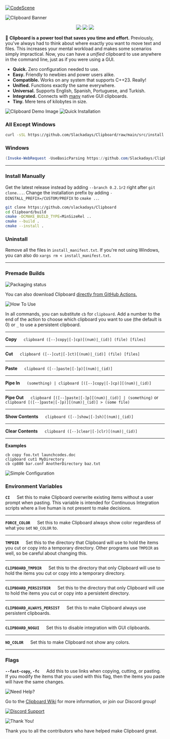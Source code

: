 [![CodeScene ](https://codescene.com/status/analyzed-by-codescene-badge.svg)](CS_URL/2/analyses/latest/dashboard)

![Clipboard Banner](documentation/readme-banners/CBBanner.png)

<p align="center">
    <img src="https://img.shields.io/github/actions/workflow/status/Slackadays/Clipboard/main.yml?branch=main&label=BUILDS&style=for-the-badge">
    <img src="https://img.shields.io/github/actions/workflow/status/Slackadays/Clipboard/test.yml?branch=main&label=TESTS&style=for-the-badge">
    <img src="https://img.shields.io/github/stars/slackadays/clipboard?style=for-the-badge&color=brightgreen">
</p>

:rocket: **Clipboard is a power tool that saves you time and effort.** Previously, you've always had to think about where exactly you want to move text and files. This increases your mental workload and makes some scenarios simply impractical. 
Now, you can have a _unified_ clipboard to use anywhere in the command line, just as if you were using a GUI.

- **Quick.** Zero configuration needed to use.
- **Easy.** Friendly to newbies and power users alike.
- **Compatible.** Works on any system that supports C++23. Really!
- **Unified.** Functions exactly the same everywhere.
- **Universal.** Supports English, Spanish, Portuguese, and Turkish.
- **Integrated.** Connects with [many](https://github.com/Slackadays/Clipboard/wiki/GUI-Clipboard-Compat) native GUI clipboards.
- **Tiny.** Mere tens of kilobytes in size.

![Clipboard Demo Image](documentation/readme-banners/CBDemo.png)
![Quick Installation](documentation/readme-banners/CBQuickInstallation.png)
### **All Except Windows** 
```bash
curl -sSL https://github.com/Slackadays/Clipboard/raw/main/src/install.sh | bash
```
### **Windows** 
```powershell
(Invoke-WebRequest -UseBasicParsing https://github.com/Slackadays/Clipboard/raw/main/src/install.ps1).Content | powershell
```

---

### **Install Manually**
Get the latest release instead by adding `--branch 0.2.1r2` right after `git clone...`. Change the installation prefix by adding `-DINSTALL_PREFIX=/CUSTOM/PREFIX` to `cmake ..`.
```bash
git clone https://github.com/slackadays/Clipboard 
cd Clipboard/build
cmake -DCMAKE_BUILD_TYPE=MinSizeRel ..
cmake --build .
cmake --install .
```

### **Uninstall**

Remove all the files in `install_manifest.txt`. If you're not using Windows, you can also do `xargs rm < install_manifest.txt`.

---

### **Premade Builds**

<a>
    <img src="https://repology.org/badge/vertical-allrepos/clipboard.svg" alt="Packaging status">
</a>

You can also download Clipboard [directly from GitHub Actions.](https://nightly.link/Slackadays/Clipboard/workflows/main/main)


![How To Use](documentation/readme-banners/CBHowToUse.png)

In all commands, you can substitute `cb` for `clipboard`. 
Add a number to the end of the action to choose which clipboard you want to use (the default is 0) or `_` to use a persistent clipboard. 

---

**Copy** &emsp; `clipboard ([--]copy|[-]cp)[(num)|_(id)] (file) [files]`

---


**Cut** &emsp; `clipboard ([--]cut|[-]ct)[(num)|_(id)] (file) [files]`

---

**Paste** &emsp; `clipboard ([--]paste|[-]p)[(num)|_(id)]`

---

**Pipe In** &emsp; `(something) | clipboard [([--]copy|[-]cp)][(num)|_(id)]`

---

**Pipe Out** &emsp; `clipboard [([--]paste|[-]p][(num)|_(id)] | (something)` or `clipboard [([--]paste|[-]p)][(num)|_(id)] > (some file)`

---

**Show Contents** &emsp; `clipboard ([--]show|[-]sh)[(num)|_(id)]`

---

**Clear Contents** &emsp; `clipboard ([--]clear|[-]clr)[(num)|_(id)]`

---

**Examples**

```
cb copy foo.txt launchcodes.doc
clipboard cut1 MyDirectory
cb cp800 bar.conf AnotherDirectory baz.txt
```

![Simple Configuration](documentation/readme-banners/CBSimpleConfiguration.png)

### **Environment Variables**

**`CI`** &emsp; Set this to make Clipboard overwrite existing items without a user prompt when pasting. This variable is intended for Continuous Integration scripts where a live human is not present to make decisions.

---

**`FORCE_COLOR`** &emsp; Set this to make Clipboard always show color regardless of what you set `NO_COLOR` to.

---

**`TMPDIR`** &emsp; Set this to the directory that Clipboard will use to hold the items you cut or copy into a temporary directory. Other programs use `TMPDIR` as well, so be careful about changing this.

---

**`CLIPBOARD_TMPDIR`** &emsp; Set this to the directory that only Clipboard will use to hold the items you cut or copy into a temporary directory.

---

**`CLIPBOARD_PERSISTDIR`** &emsp; Set this to the directory that only Clipboard will use to hold the items you cut or copy into a persistent directory.

---

**`CLIPBOARD_ALWAYS_PERSIST`** &emsp; Set this to make Clipboard always use persistent clipboards.

---

**`CLIPBOARD_NOGUI`** &emsp; Set this to disable integration with GUI clipboards.

---

**`NO_COLOR`** &emsp; Set this to make Clipboard not show any colors.

</details>

---

### **Flags**

**`--fast-copy`, `-fc`** &emsp; Add this to use links when copying, cutting, or pasting. If you modify the items that you used with this flag, then the items you paste will have the same changes.

![Need Help?](documentation/readme-banners/NeedHelp.png)

Go to the [Clipboard Wiki](https://github.com/Slackadays/Clipboard/wiki) for more information, or join our Discord group!  

[![Discord Support](https://img.shields.io/badge/CHAT-DISCORD-blue?style=for-the-badge)](https://discord.gg/J6asnc3pEG)

![Thank You!](documentation/readme-banners/ThankYou.png)

Thank you to all the contributors who have helped make Clipboard great.

